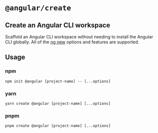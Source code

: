 # `@angular/create`

## Create an Angular CLI workspace

Scaffold an Angular CLI workspace without needing to install the Angular CLI globally. All of the [ng new](https://angular.io/cli/new) options and features are supported.

## Usage

### npm

```
npm init @angular [project-name] -- [...options]
```

### yarn

```
yarn create @angular [project-name] [...options]
```

### pnpm

```
pnpm create @angular [project-name] [...options]
```
